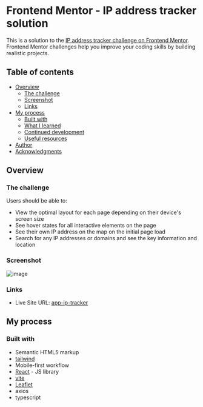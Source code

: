 # Frontend Mentor - IP address tracker solution

This is a solution to the [IP address tracker challenge on Frontend Mentor](https://www.frontendmentor.io/challenges/ip-address-tracker-I8-0yYAH0). Frontend Mentor challenges help you improve your coding skills by building realistic projects. 

## Table of contents

- [Overview](#overview)
  - [The challenge](#the-challenge)
  - [Screenshot](#screenshot)
  - [Links](#links)
- [My process](#my-process)
  - [Built with](#built-with)
  - [What I learned](#what-i-learned)
  - [Continued development](#continued-development)
  - [Useful resources](#useful-resources)
- [Author](#author)
- [Acknowledgments](#acknowledgments)

## Overview

### The challenge

Users should be able to:

- View the optimal layout for each page depending on their device's screen size
- See hover states for all interactive elements on the page
- See their own IP address on the map on the initial page load
- Search for any IP addresses or domains and see the key information and location

### Screenshot

![image](https://github.com/JiMare/ip-tracker/assets/60698541/719358cb-9824-4079-b5bd-fa74221aa532)

### Links

- Live Site URL: [app-ip-tracker](https://app-ip-tracker.netlify.app/)

## My process

### Built with

- Semantic HTML5 markup
- [tailwind](https://tailwindcss.com/)
- Mobile-first workflow
- [React](https://reactjs.org/) - JS library
- [vite](https://vitejs.dev/)
- [Leaflet](https://react-leaflet.js.org/) 
- axios
- typescript
